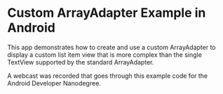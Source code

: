 # Custom ArrayAdapter Example in Android

This app demonstrates how to create and use a custom ArrayAdapter to display a custom list item view that is more complex than the single TextView supported by the standard ArrayAdapter.

A webcast was recorded that goes through this example code for the Android Developer Nanodegree.
